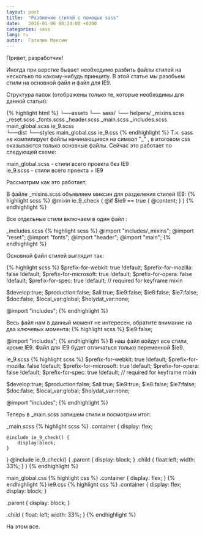 ```yaml
---
layout: post
title:  "Разбиение стилей с помощью sass"
date:   2016-01-06 08:24:00 +0300
categories: sass
lang: ru
autor:  Гатилин Максим
---
```

Привет, разработчик!

Иногда при верстке бывает необходимо разбить файлы стилей на несколько по какому-нибудь принципу. В этой статье мы разобьем стили на основной файл и файл для IE9.

Структура папок (отображены только те, которые необходимы для данной статьи):

{% highlight html %}
└──assets
    └── sass/
        └── helpers/
                _mixins.scss
        _reset.scss
        _fonts.scss
        _header.scss
        _main.scss
        _includes.scss
        main_global.scss
        ie_9.scss    
└──dist
    └──styles
        main_global.css
        ie_9.css
{% endhighlight %}
Т.к. sass не компилирует файлы начинающиеся на символ "\_" , в итоговом css оказываются только основные файлы. Сейчас это работает по следующей схеме:

main_global.scss - стили всего проекта без IE9<br/>
ie_9.scss - стили всего проекта + IE9

Рассмотрим как это работает.

В файле _mixins.scss объявляем миксин для разделения стилей IE9:
{% highlight scss %}
@mixin ie_9_check {
	@if $ie9 == true {
		@content;
	}
}
{% endhighlight %}

Все отдельные стили включаем в один файл :

_includes.scss
{% highlight scss %}
@import "includes/_mixins";
@import "reset";
@import "fonts";
@import "header";
@import "main";
{% endhighlight %}

Основной файл стилей выглядит так:

{% highlight scss %}
$prefix-for-webkit:    true !default;
$prefix-for-mozilla:   false !default;
$prefix-for-microsoft: true !default;
$prefix-for-opera:     false !default;
$prefix-for-spec:      true !default; // required for keyframe mixin


$develop:true;
$production:false;
$all:true;
$ie9:false;
$ie8:false;
$ie7:false;
$doc:false;
$local_var:global;
$holydat_var:none;

@import "includes";
{% endhighlight %}

Весь файл нам в данный момент не интересен, обратите внимание на два ключевых момента:
{% highlight scss %}
$ie9:false;

@import "includes";
{% endhighlight %}
В наш файл войдут все стили, кроме IE9.
Файл для IE9 будет отличаться только переменной $ie9.

ie_9.scss
{% highlight scss %}
$prefix-for-webkit:    true !default;
$prefix-for-mozilla:   false !default;
$prefix-for-microsoft: true !default;
$prefix-for-opera:     false !default;
$prefix-for-spec:      true !default; // required for keyframe mixin


$develop:true;
$production:false;
$all:true;
$ie9:true;
$ie8:false;
$ie7:false;
$doc:false;
$local_var:global;
$holydat_var:none;

@import "includes";
{% endhighlight %}

Теперь в _main.scss запишем стили и посмотрим итог:

_main.scss
{% highlight scss %}
.container {
	display: flex;

	@include ie_9_check() {
		display:block;
	}
}
@include ie_9_check() {
	.parent {
		display: block;
	}
	.child {
		float:left;
		width: 33%;
	}
}
{% endhighlight %}

main_global.css
{% highlight css %}
.container {
    display: flex;
}
{% endhighlight %}
ie9.css
{% highlight css %}
.container {
    display: flex;
    display: block;
}

.parent {
    display: block;
}

.child {
    float: left;
    width: 33%;
}
{% endhighlight %}

На этом все.